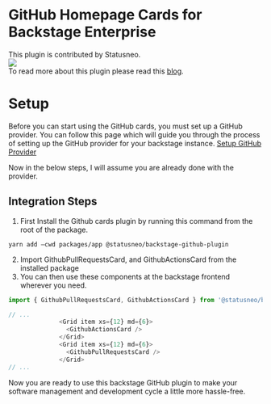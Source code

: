 # GitHub Homepage Cards for Backstage Enterprise

This plugin is contributed by Statusneo. <br/>
<img src="https://raw.githubusercontent.com/StatusNeo/backstage-plugin-github/main/src/assets/statusneo.png"/> <br/>
To read more about this plugin please read this [blog](https://statusneo.com/23468-2).

# Setup
Before you can start using the GitHub cards, you must set up a GitHub provider.
You can follow this page which will guide you through the process of setting up the GitHub provider for your backstage instance.
[Setup GitHub Provider](https://backstage.io/docs/auth/github/provider/)

Now in the below steps, I will assume you are already done with the provider.
## Integration Steps
1. First Install the Github cards plugin by running this command from the root of the package.
```shell
yarn add –cwd packages/app @statusneo/backstage-github-plugin
```

2. Import GithubPullRequestsCard, and GithubActionsCard from the installed package
3. You can then use these components at the backstage frontend wherever you need.

```javascript
import { GithubPullRequestsCard, GithubActionsCard } from '@statusneo/backstage-plugin-github';

// ...
              <Grid item xs={12} md={6}>
                <GithubActionsCard />
              </Grid>
              <Grid item xs={12} md={6}>
                <GithubPullRequestsCard />
              </Grid>
// ...
```

Now you are ready to use this backstage GitHub plugin to make your software management and development cycle a little more hassle-free.